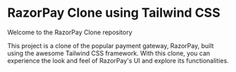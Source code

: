 
# RazorPay Clone using Tailwind CSS 

Welcome to the RazorPay Clone repository

This project is a clone of the popular payment gateway, RazorPay, built using the awesome Tailwind CSS framework. With this clone, you can experience the look and feel of RazorPay's UI and explore its functionalities.